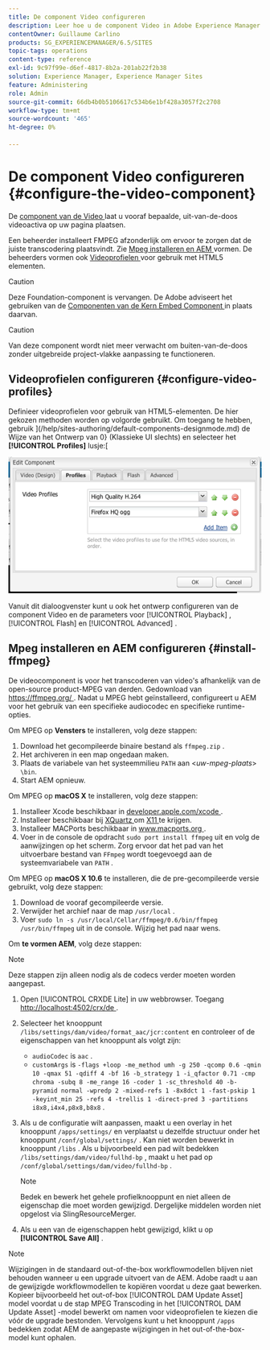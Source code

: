 ```yaml
---
title: De component Video configureren
description: Leer hoe u de component Video in Adobe Experience Manager kunt gebruiken om een vooraf gedefinieerd, out-of-box video-element op uw pagina te plaatsen.
contentOwner: Guillaume Carlino
products: SG_EXPERIENCEMANAGER/6.5/SITES
topic-tags: operations
content-type: reference
exl-id: 9c97f99e-d6ef-4817-8b2a-201ab22f2b38
solution: Experience Manager, Experience Manager Sites
feature: Administering
role: Admin
source-git-commit: 66db4b0b5106617c534b6e1bf428a3057f2c2708
workflow-type: tm+mt
source-wordcount: '465'
ht-degree: 0%

---
```


# De component Video configureren {#configure-the-video-component}

De [ component van de Video ](/help/sites-authoring/default-components-foundation.md#video) laat u vooraf bepaalde, uit-van-de-doos videoactiva op uw pagina plaatsen.

Een beheerder installeert FMPEG afzonderlijk om ervoor te zorgen dat de juiste transcodering plaatsvindt. Zie [ Mpeg installeren en AEM ](#install-ffmpeg) vormen. De beheerders vormen ook [ Videoprofielen ](#configure-video-profiles) voor gebruik met HTML5 elementen.

>[!CAUTION]
>
>Deze Foundation-component is vervangen. De Adobe adviseert het gebruiken van de [ Componenten van de Kern Embed Component ](https://experienceleague.adobe.com/docs/experience-manager-core-components/using/wcm-components/embed.html) in plaats daarvan.

>[!CAUTION]
>
>Van deze component wordt niet meer verwacht om buiten-van-de-doos zonder uitgebreide project-vlakke aanpassing te functioneren.

## Videoprofielen configureren {#configure-video-profiles}

Definieer videoprofielen voor gebruik van HTML5-elementen. De hier gekozen methoden worden op volgorde gebruikt. Om toegang te hebben, gebruik ](/help/sites-authoring/default-components-designmode.md) de Wijze van het Ontwerp van 0} (Klassieke UI slechts) en selecteer het **[!UICONTROL Profiles]** lusje:[

![ chlimage_1-317 ](assets/chlimage_1-317.png)

Vanuit dit dialoogvenster kunt u ook het ontwerp configureren van de component Video en de parameters voor [!UICONTROL Playback] , [!UICONTROL Flash] en [!UICONTROL Advanced] .

## Mpeg installeren en AEM configureren {#install-ffmpeg}

De videocomponent is voor het transcoderen van video&#39;s afhankelijk van de open-source product-MPEG van derden. Gedownload van [ https://ffmpeg.org/ ](https://ffmpeg.org/). Nadat u MPEG hebt geïnstalleerd, configureert u AEM voor het gebruik van een specifieke audiocodec en specifieke runtime-opties.

Om MPEG op **Vensters** te installeren, volg deze stappen:

1. Download het gecompileerde binaire bestand als `ffmpeg.zip` .
1. Het archiveren in een map ongedaan maken.
1. Plaats de variabele van het systeemmilieu `PATH` aan &lt;*uw-mpeg-plaats*> `\bin`.
1. Start AEM opnieuw.

Om MPEG op **macOS X** te installeren, volg deze stappen:

1. Installeer Xcode beschikbaar in [ developer.apple.com/xcode ](https://developer.apple.com/xcode/).
1. Installeer beschikbaar bij [ XQuartz ](https://www.xquartz.org) om [ X11 ](https://support.apple.com/en-us/100724) te krijgen.
1. Installeer MACPorts beschikbaar in [ www.macports.org ](https://www.macports.org/).
1. Voer in de console de opdracht `sudo port install ffmpeg` uit en volg de aanwijzingen op het scherm. Zorg ervoor dat het pad van het uitvoerbare bestand van `FFmpeg` wordt toegevoegd aan de systeemvariabele van `PATH` .

Om MPEG op **macOS X 10.6** te installeren, die de pre-gecompileerde versie gebruikt, volg deze stappen:

1. Download de vooraf gecompileerde versie.
1. Verwijder het archief naar de map `/usr/local` .
1. Voer `sudo ln -s /usr/local/Cellar/ffmpeg/0.6/bin/ffmpeg /usr/bin/ffmpeg` uit in de console. Wijzig het pad naar wens.

Om **te vormen AEM**, volg deze stappen:

>[!NOTE]
>
>Deze stappen zijn alleen nodig als de codecs verder moeten worden aangepast.

1. Open [!UICONTROL CRXDE Lite] in uw webbrowser. Toegang [ http://localhost:4502/crx/de ](http://localhost:4502/crx/de).
2. Selecteer het knooppunt `/libs/settings/dam/video/format_aac/jcr:content` en controleer of de eigenschappen van het knooppunt als volgt zijn:

   * `audioCodec` is `aac` .
   * `customArgs` is `-flags +loop -me_method umh -g 250 -qcomp 0.6 -qmin 10 -qmax 51 -qdiff 4 -bf 16 -b_strategy 1 -i_qfactor 0.71 -cmp chroma -subq 8 -me_range 16 -coder 1 -sc_threshold 40 -b-pyramid normal -wpredp 2 -mixed-refs 1 -8x8dct 1 -fast-pskip 1 -keyint_min 25 -refs 4 -trellis 1 -direct-pred 3 -partitions i8x8,i4x4,p8x8,b8x8` .

3. Als u de configuratie wilt aanpassen, maakt u een overlay in het knooppunt `/apps/settings/` en verplaatst u dezelfde structuur onder het knooppunt `/conf/global/settings/` . Kan niet worden bewerkt in knooppunt `/libs` . Als u bijvoorbeeld een pad wilt bedekken `/libs/settings/dam/video/fullhd-bp` , maakt u het pad op `/conf/global/settings/dam/video/fullhd-bp` .

   >[!NOTE]
   >
   >Bedek en bewerk het gehele profielknooppunt en niet alleen de eigenschap die moet worden gewijzigd. Dergelijke middelen worden niet opgelost via SlingResourceMerger.

4. Als u een van de eigenschappen hebt gewijzigd, klikt u op **[!UICONTROL Save All]** .

>[!NOTE]
>
>Wijzigingen in de standaard out-of-the-box workflowmodellen blijven niet behouden wanneer u een upgrade uitvoert van de AEM. Adobe raadt u aan de gewijzigde workflowmodellen te kopiëren voordat u deze gaat bewerken. Kopieer bijvoorbeeld het out-of-box [!UICONTROL DAM Update Asset] model voordat u de stap MPEG Transcoding in het [!UICONTROL DAM Update Asset] -model bewerkt om namen voor videoprofielen te kiezen die vóór de upgrade bestonden. Vervolgens kunt u het knooppunt `/apps` bedekken zodat AEM de aangepaste wijzigingen in het out-of-the-box-model kunt ophalen.
